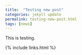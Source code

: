 ```yaml
---
title:  "Testing new post"
categories: jekyll update
permalink: testing-new-post.html
tags: [news]
---
```


This is testing.

{% include links.html %}
